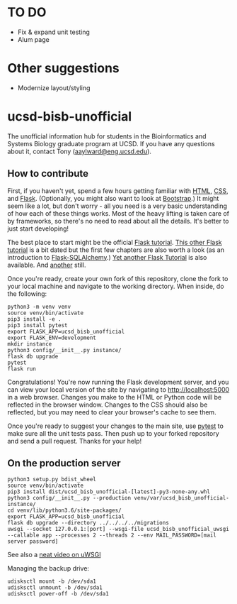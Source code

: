 # TO DO

* Fix & expand unit testing
* Alum page

# Other suggestions

* Modernize layout/styling

# ucsd-bisb-unofficial
The unofficial information hub for students in the Bioinformatics and Systems Biology graduate program at UCSD. If you have any questions about it, contact Tony (aaylward@eng.ucsd.edu).

## How to contribute
First, if you haven't yet, spend a few hours getting familiar with [HTML](https://developer.mozilla.org/en-US/docs/Learn/HTML), [CSS](https://developer.mozilla.org/en-US/docs/Learn/CSS), and [Flask](http://flask.pocoo.org). (Optionally, you might also want to look at [Bootstrap](https://getbootstrap.com/docs/4.1/getting-started/introduction/).) It might seem like a lot, but don't worry - all you need is a very basic understanding of how each of these things works. Most of the heavy lifting is taken care of by frameworks, so there's no need to read about all the details. It's better to just start developing!

The best place to start might be the official [Flask tutorial](http://flask.pocoo.org/docs/1.0/tutorial/). [This other Flask tutorial](https://blog.miguelgrinberg.com/post/the-flask-mega-tutorial-part-i-hello-world) is a bit dated but the first few chapters are also worth a look (as an introduction to [Flask-SQLAlchemy](http://flask-sqlalchemy.pocoo.org/2.3/).) [Yet another Flask Tutorial](http://www.patricksoftwareblog.com/flask-tutorial/) is also available. And [another](https://www.blog.pythonlibrary.org/2017/12/12/flask-101-getting-started/) still.

Once you're ready, create your own fork of this repository, clone the fork to your local machine and navigate to the working directory. When inside, do the following:
```
python3 -m venv venv
source venv/bin/activate
pip3 install -e .
pip3 install pytest
export FLASK_APP=ucsd_bisb_unofficial
export FLASK_ENV=development
mkdir instance
python3 config/__init__.py instance/
flask db upgrade
pytest
flask run
```
Congratulations! You're now running the Flask development server, and you can view your local version of the site by navigating to [http://localhost:5000](http://localhost:5000) in a web browser. Changes you make to the HTML or Python code will be reflected in the browser window. Changes to the CSS should also be reflected, but you may need to clear your browser's cache to see them.

Once you're ready to suggest your changes to the main site, use [pytest](https://docs.pytest.org/en/latest/) to make sure all the unit tests pass. Then push up to your forked repository and send a pull request. Thanks for your help!

## On the production server
```
python3 setup.py bdist_wheel
source venv/bin/activate
pip3 install dist/ucsd_bisb_unofficial-[latest]-py3-none-any.whl
python3 config/__init__.py --production venv/var/ucsd_bisb_unofficial-instance/
cd venv/lib/python3.6/site-packages/
export FLASK_APP=ucsd_bisb_unofficial
flask db upgrade --directory ../../../../migrations
uwsgi --socket 127.0.0.1:[port] --wsgi-file ucsd_bisb_unofficial_uwsgi --callable app --processes 2 --threads 2 --env MAIL_PASSWORD=[mail server password]
```
See also a [neat video on uWSGI](https://www.youtube.com/watch?v=2IeSPvkQEtw)

Managing the backup drive:
```
udisksctl mount -b /dev/sda1
udisksctl unmount -b /dev/sda1
udisksctl power-off -b /dev/sda1
```
